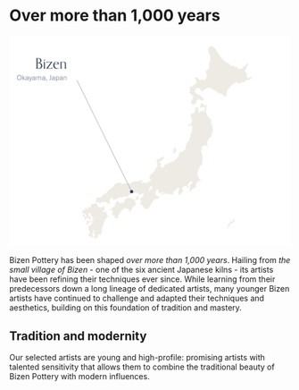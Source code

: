 # Over more than 1,000 years

![bizen](../../../img/map-01.png)

Bizen Pottery has been shaped *over more than 1,000 years*. Hailing from *the small village of Bizen* - one of the six ancient Japanese kilns - its artists have been refining their techniques ever since. While learning from their predecessors down a long lineage of dedicated artists, many younger Bizen artists have continued to challenge and adapted their techniques and aesthetics, building on this foundation of tradition and mastery.

## Tradition and modernity

Our selected artists are young and high-profile: promising artists with talented sensitivity that allows them to combine the traditional beauty of Bizen Pottery with modern influences.